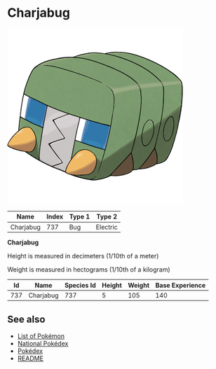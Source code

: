 # Charjabug


![Charjabug](images/737.png)

| **Name** | **Index** | **Type 1** | **Type 2** |
|----|----|----|----|
| Charjabug | 737 | Bug | Electric  |

**Charjabug** 


Height is measured in decimeters (1/10th of a meter)

Weight is measured in hectograms (1/10th of a kilogram)

| **Id** | **Name** | **Species Id** | **Height** | **Weight** | **Base Experience** |
|--------|----------|----------------|------------|------------|---------------------|
| 737 | Charjabug | 737 | 5 | 105 | 140 |


## See also

- [List of Pokémon](../pokemon.md)
- [National Pokédex](../national_pokedex.md)
- [Pokédex](../pokedex.md)
- [README](../README.md)
